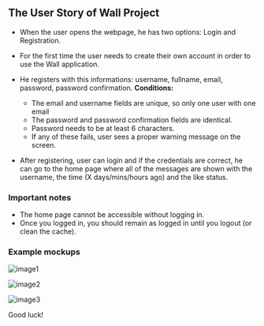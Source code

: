 
## The User Story of Wall Project

 - When the user opens the webpage, he has two options: Login and Registration. 
 - For the first time the user needs to create their own account in order to use the Wall application.
 - He registers with this informations: username, fullname, email, password, password confirmation. 
	 **Conditions:**
	 - The email and username fields are unique, so only one user with one email
	 - The password and password confirmation fields are identical.
	 - Password needs to be at least 6 characters.
	 - If any of these fails, user sees a proper warning message on the screen.


- After  registering, user can login and if the credentials are correct, he can go to the home page where all of the messages are shown with the username, the time (X days/mins/hours ago) and the like status.
 
### Important notes

- The home page cannot be accessible without logging in. 
- Once you logged in, you should remain as logged in until you logout (or clean the cache).

### Example mockups

![image1](./mock1.jpeg)

![image2](./mock2.jpeg)

![image3](./mock3.jpeg)

Good luck!
